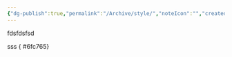 ```yaml
---
{"dg-publish":true,"permalink":"/Archive/style/","noteIcon":"","created":"","updated":""}
---
```


fdsfdsfsd

sss
{ #6fc765}
